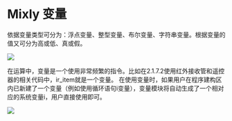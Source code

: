 # Mixly 变量
依据变量类型可分为：浮点变量、整型变量、布尔变量、字符串变量。根据变量的值又可分为高或低、真或假。

![](https://github.com/xbed/Mixly_Arduino/blob/master/wiki_pic/variable1.png)

在运算中，变量是一个使用非常频繁的指令。比如在2.1.7.2使用红外接收管和遥控器的相关代码中，ir_item就是一个变量。
在使用变量时，如果用户在程序建构区内已新建了一个变量（例如使用循环语句i变量），变量模块将自动生成了一个相对应的系统变量i，用户直接使用即可。

![](https://github.com/xbed/Mixly_Arduino/blob/master/wiki_pic/variable2.png)